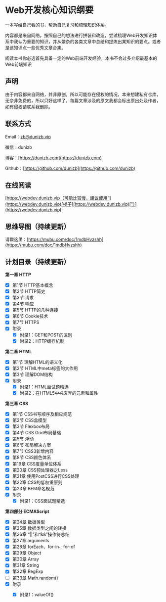 # Web开发核心知识纲要

一本写给自己看的书，帮助自己复习和梳理知识体系。

内容都是来自网络，按照自己的想法进行拼装和改造，尝试梳理Web开发知识体系中我认为重要的知识，并从繁杂的各类文章中总结和提炼出某知识的要点。或者是该知识点一些优秀文章合集。

阅读本书你必选首先具备一定的Web前端开发经验，本书不会过多介绍最基本的Web前端知识

## 声明

由于内容都来自网络，并非原创，所以可能存在侵权的情况，本来想建私有仓库，无奈非免费的，所以只好这样了，每篇文章涉及的原文我都会标出原出处及作者，如有侵权请联系我删除。

## 联系方式

Email：[zb@dunizb.vip](mailto:zb@dunizb.vip)

微信：dunizb

博客：[https://dunizb.com](https://dunizb.com)

Github：[https://github.com/dunizb](https://github.com/dunizb)

## 在线阅读

[https://webdev.dunizb.vip（可能比较慢，建议使用“](https://webdev.dunizb.vip)[梯子](https://webdev.dunizb.vip)[”）](https://webdev.dunizb.vip)

## 思维导图（持续更新）

请戳这里：[https://mubu.com/doc/1mdbHvzshh](https://mubu.com/doc/1mdbHvzshh)

## 计划目录（持续更新）

**第一章 HTTP**

* [x] 第1节 HTTP基本概念
* [x] 第2节 HTTP简史
* [x] 第3节 请求
* [x] 第4节 响应
* [x] 第5节 HTTP的几种连接
* [x] 第6节 Cookie技术
* [x] 第7节 HTTPS
* [x] 附录
  * [x] 附录1：GET和POST的区别
  * [x] 附录2：HTTP缓存机制

**第二章 HTML**

* [x] 第1节 理解HTML的语义化
* [x] 第2节 HTML中meta标签的大作用
* [x] 第3节 理解DOM结构
* [x] 附录
  * [x] 附录1：HTML面试题精选
  * [x] 附录2：在HTML5中被废弃的元素和属性

**第三章 CSS**

* [x] 第1节 CSS书写顺序及相应规范
* [x] 第2节 CSS盒模型
* [x] 第3节 Flexbox布局
* [x] 第4节 CSS Grid布局基础
* [x] 第5节 浮动
* [x] 第6节 布局解决方案
* [x] 第7节 CSS3新增内容
* [x] 第8节 CSS颜色体系
* [x] 第19章 CSS度量单位体系
* [x] 第20章 CSS预处理器之Less
* [x] 第21章 使用PostCSS进行CSS处理
* [x] 第22章 CSS的低权重原则
* [x] 第23章 BEM命名规范
* [x] 附录
  * [x] 附录1：CSS面试题精选

**第四部分 ECMAScript**

* [x] 第24章 数据类型
* [x] 第25章 数据类型之间的转换
* [x] 第26章 “\|\|”和“&&”操作符总结
* [x] 第27章 arguments
* [x] 第28章 forEach、for-in、for-of
* [x] 第29章 Object
* [x] 第30章 Array
* [x] 第31章 String
* [x] 第32章 RegExp
* [ ] 第33章 Math.random\(\)
* [x] 附录
  * [x] 附录1：valueOf\(\)



